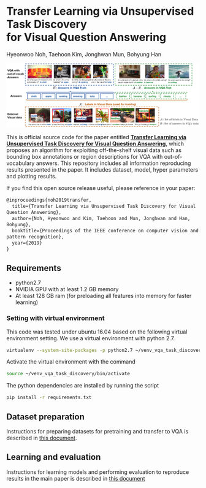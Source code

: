 # Transfer Learning via Unsupervised Task Discovery <br/>for Visual Question Answering
Hyeonwoo Noh, Taehoon Kim, Jonghwan Mun, Bohyung Han
<div>
<img src='images/zeroshot_setting.png'>
</div>

This is official source code for the paper entitled **[Transfer Learning via Unsupervised Task Discovery for Visual Question Answering](https://arxiv.org/abs/1810.02358)**, which proposes an algorithm for exploiting off-the-shelf visual data such as bounding box annotations or region descriptions for VQA with out-of-vocabulary answers.
This repository includes all information reproducing results presented in the paper. It includes dataset, model, hyper parameters and plotting results.

If you find this open source release useful, please reference in your paper:
```
@inproceedings{noh2019transfer,
  title={Transfer Learning via Unsupervised Task Discovery for Visual Question Answering},
  author={Noh, Hyeonwoo and Kim, Taehoon and Mun, Jonghwan and Han, Bohyung},
  booktitle={Proceedings of the IEEE conference on computer vision and pattern recognition},
  year={2019}
}
```

## Requirements
* python2.7
* NVIDIA GPU with at least 1.2 GB memory
* At least 128 GB ram (for preloading all features into memory for faster learning)

### Setting with virtual environment

This code was tested under ubuntu 16.04 based on the following virtual environment setting.
We use a virtual environment with python 2.7.
```bash
virtualenv --system-site-packages -p python2.7 ~/venv_vqa_task_discovery
```
Activate the virtual environment with the command
```bash
source ~/venv_vqa_task_discovery/bin/activate
```
The python dependencies are installed by running the script
```bash
pip install -r requirements.txt
```

## Dataset preparation
Instructions for preparing datasets for pretraining and transfer to VQA is described in [this document](doc/dataset.md).

## Learning and evaluation
Instructions for learning models and performing evaluation to reproduce results in the main paper is described in [this document](doc/learning.md)
